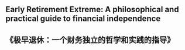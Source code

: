 ## Early Retirement Extreme: A philosophical and practical guide to financial independence



## 《极早退休：一个财务独立的哲学和实践的指导》


